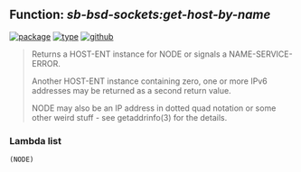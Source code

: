 ## Function: ***sb-bsd-sockets:get-host-by-name***
[![package](https://img.shields.io/badge/Package-SB--BSD--SOCKETS-5f9ea0.svg?style=social&colorA=999999)](../) [![type](https://img.shields.io/badge/Type-Function-5f9ea0.svg?style=social&colorA=999999)](../#function) [![github](https://img.shields.io/badge/GitHub-View_the_source-5f9ea0.svg?style=social&colorA=999999&logo=github)](https://github.com/sbcl/sbcl/blob/master/contrib/sb-bsd-sockets/name-service.lisp/) 

> Returns a HOST-ENT instance for NODE or signals a NAME-SERVICE-ERROR.
> 
> Another HOST-ENT instance containing zero, one or more IPv6 addresses
> may be returned as a second return value.
> 
> NODE may also be an IP address in dotted quad notation or some other
> weird stuff - see getaddrinfo(3) for the details.

### Lambda list
```
(NODE)
```
